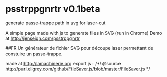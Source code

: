 # psstrppgnrtr v0.1beta
generate passe-trappe path in svg for laser-cut

A simple page made with js to generate files in SVG (run in Chrome)
Demo at http://jenseign.com/psstrppgnrtr

##FR
Un générateur de fichier SVG pour découpe laser permettant de constuire un passe-trappe.

made at http://lamachinerie.org
export js :
/*! @source http://purl.eligrey.com/github/FileSaver.js/blob/master/FileSaver.js */
